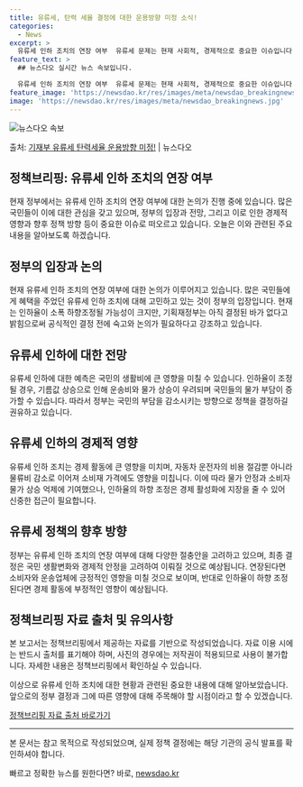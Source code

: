 ```yaml
---
title: 유류세, 탄력 세율 결정에 대한 운용방향 미정 소식!
categories:
  - News
excerpt: >
  유류세 인하 조치의 연장 여부  유류세 문제는 현재 사회적, 경제적으로 중요한 이슈입니다. 많은 국민들이 유…
feature_text: >
  ## 뉴스다오 실시간 뉴스 속보입니다.

  유류세 인하 조치의 연장 여부  유류세 문제는 현재 사회적, 경제적으로 중요한 이슈입니다. 많은 국민들이 유…
feature_image: 'https://newsdao.kr/res/images/meta/newsdao_breakingnews.jpg'
image: 'https://newsdao.kr/res/images/meta/newsdao_breakingnews.jpg'
---
```


![뉴스다오 속보](https://newsdao.kr/res/images/meta/newsdao_breakingnews.jpg)

<p>출처: <a href="https://newsdao.kr/4246" rel="dofollow">기재부 유류세 탄력세율 운용방향 미정!</a> | 뉴스다오</p>

## 정책브리핑: 유류세 인하 조치의 연장 여부

현재 정부에서는 유류세 인하 조치의 연장 여부에 대한 논의가 진행 중에 있습니다. 많은 국민들이 이에 대한 관심을 갖고 있으며, 정부의 입장과 전망, 그리고 이로 인한 경제적 영향과 향후 정책 방향 등이 중요한 이슈로 떠오르고 있습니다. 오늘은 이와 관련된 주요 내용을 알아보도록 하겠습니다.

## 정부의 입장과 논의

현재 유류세 인하 조치의 연장 여부에 대한 논의가 이루어지고 있습니다. 많은 국민들에게 혜택을 주었던 유류세 인하 조치에 대해 고민하고 있는 것이 정부의 입장입니다. 현재는 인하율이 소폭 하향조정될 가능성이 크지만, 기획재정부는 아직 결정된 바가 없다고 밝힘으로써 공식적인 결정 전에 숙고와 논의가 필요하다고 강조하고 있습니다.

## 유류세 인하에 대한 전망

유류세 인하에 대한 예측은 국민의 생활비에 큰 영향을 미칠 수 있습니다. 인하율이 조정될 경우, 기름값 상승으로 인해 운송비와 물가 상승이 우려되며 국민들의 물가 부담이 증가할 수 있습니다. 따라서 정부는 국민의 부담을 감소시키는 방향으로 정책을 결정하길 권유하고 있습니다.

## 유류세 인하의 경제적 영향

유류세 인하 조치는 경제 활동에 큰 영향을 미치며, 자동차 운전자의 비용 절감뿐 아니라 물류비 감소로 이어져 소비재 가격에도 영향을 미칩니다. 이에 따라 물가 안정과 소비자 물가 상승 억제에 기여했으나, 인하율의 하향 조정은 경제 활성화에 지장을 줄 수 있어 신중한 접근이 필요합니다.

## 유류세 정책의 향후 방향

정부는 유류세 인하 조치의 연장 여부에 대해 다양한 절충안을 고려하고 있으며, 최종 결정은 국민 생활변화와 경제적 안정을 고려하여 이뤄질 것으로 예상됩니다. 연장된다면 소비자와 운송업체에 긍정적인 영향을 미칠 것으로 보이며, 반대로 인하율이 하향 조정된다면 경제 활동에 부정적인 영향이 예상됩니다.

## 정책브리핑 자료 출처 및 유의사항

본 보고서는 정책브리핑에서 제공하는 자료를 기반으로 작성되었습니다. 자료 이용 시에는 반드시 출처를 표기해야 하며, 사진의 경우에는 저작권이 적용되므로 사용이 불가합니다. 자세한 내용은 정책브리핑에서 확인하실 수 있습니다.

이상으로 유류세 인하 조치에 대한 현황과 관련된 중요한 내용에 대해 알아보았습니다. 앞으로의 정부 결정과 그에 따른 영향에 대해 주목해야 할 시점이라고 할 수 있겠습니다.

[정책브리핑 자료 출처 바로가기](https://newsdao.kr/4246)

---

본 문서는 참고 목적으로 작성되었으며, 실제 정책 결정에는 해당 기관의 공식 발표를 확인하셔야 합니다. 

빠르고 정확한 뉴스를 원한다면? 바로, <a href="https://newsdao.kr" rel="dofollow">newsdao.kr</a>


